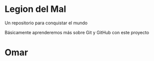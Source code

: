 # Legion del Mal
Un repositorio para conquistar el mundo

Básicamente aprenderemos más sobre Git y GitHub con este proyecto

# Omar